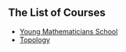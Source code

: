 ## The List of Courses

- [Young Mathematicians School](https://math-lectures.github.io/yms/) 
- [Topology](https://math-lectures.github.io/topology/)

